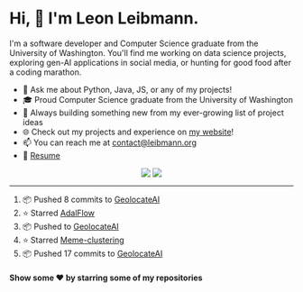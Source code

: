 # Hi, 👋 I'm Leon Leibmann.

I'm a software developer and Computer Science graduate from the University of Washington. You'll find me working on data science projects, exploring gen-AI applications in social media, or hunting for good food after a coding marathon.

- 💬 Ask me about Python, Java, JS, or any of my projects!
- 🎓 Proud Computer Science graduate from the University of Washington
- 🚀 Always building something new from my ever-growing list of project ideas
- 🌐 Check out my projects and experience on [my website](https://leibmann.org)!
- 📫 You can reach me at [contact@leibmann.org](mailto:contact@leibmann.org)
- 📄 [Resume](https://leibmann.org/Leon_Leibmann_Resume.pdf)

<div align="middle">
<img align="top" src="https://github-readme-stats.vercel.app/api/top-langs/?username=Pop101&layout=compact&theme=transparent&hide_border=true&hide=css,jupyter%20notebook">
<img align="top" src="https://github-readme-stats.vercel.app/api?username=Pop101&show_icons=true&theme=transparent&hide_border=true&count_private=true&hide=issues&include_all_commits&hide_rank=true">
</div>

---
<!--START_SECTION:activity-->
1. 📦 Pushed 8 commits to [GeolocateAI](https://github.com/Pop101/GeolocateAI)
2. ⭐️ Starred [AdalFlow](https://github.com/SylphAI-Inc/AdalFlow)
3. 📦 Pushed to [GeolocateAI](https://github.com/Pop101/GeolocateAI)
4. ⭐️ Starred [Meme-clustering](https://github.com/tygobl/meme-clustering)
5. 📦 Pushed 17 commits to [GeolocateAI](https://github.com/Pop101/GeolocateAI)
<!--END_SECTION:activity-->

#### Show some ❤️ by starring some of my repositories
